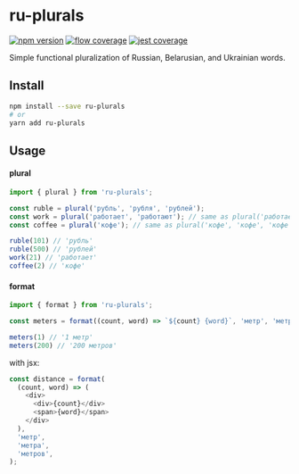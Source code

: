 # ru-plurals

[![npm version](http://img.shields.io/npm/v/ru-plurals.svg?style=flat)](https://npmjs.org/package/ru-plurals "View this project on npm")
[![flow coverage](https://img.shields.io/badge/flow%20coverage-99%25-brightgreen.svg)](https://flow.org)
[![jest coverage](https://img.shields.io/badge/jest%20coverage-92%25-brightgreen.svg)](https://jestjs.io)

Simple functional pluralization of Russian, Belarusian, and Ukrainian words.

## Install
```bash
npm install --save ru-plurals
# or
yarn add ru-plurals
```

## Usage
#### plural
```ts
import { plural } from 'ru-plurals';

const ruble = plural('рубль', 'рубля', 'рублей');
const work = plural('работает', 'работают'); // same as plural('работает', 'работают', 'работают');
const coffee = plural('кофе'); // same as plural('кофе', 'кофе', 'кофе')

ruble(101) // 'рубль'
ruble(500) // 'рублей'
work(21) // 'работает'
coffee(2) // 'кофе'
```
#### format
```ts
import { format } from 'ru-plurals';

const meters = format((count, word) => `${count} {word}`, 'метр', 'метра', 'метров');

meters(1) // '1 метр'
meters(200) // '200 метров'
```
with jsx:
```ts
const distance = format(
  (count, word) => (
    <div>
      <div>{count}</div>
      <span>{word}</span>
    </div>
  ),
  'метр',
  'метра',
  'метров',
);
```
